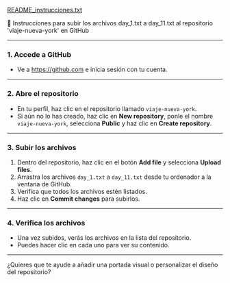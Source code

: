 [README_instrucciones.txt](https://github.com/user-attachments/files/21792492/README_instrucciones.txt)

📘 Instrucciones para subir los archivos day_1.txt a day_11.txt al repositorio 'viaje-nueva-york' en GitHub

---

### 1. Accede a GitHub
- Ve a https://github.com e inicia sesión con tu cuenta.

---

### 2. Abre el repositorio
- En tu perfil, haz clic en el repositorio llamado `viaje-nueva-york`.
- Si aún no lo has creado, haz clic en **New repository**, ponle el nombre `viaje-nueva-york`, selecciona **Public** y haz clic en **Create repository**.

---

### 3. Subir los archivos
1. Dentro del repositorio, haz clic en el botón **Add file** y selecciona **Upload files**.
2. Arrastra los archivos `day_1.txt` a `day_11.txt` desde tu ordenador a la ventana de GitHub.
3. Verifica que todos los archivos estén listados.
4. Haz clic en **Commit changes** para subirlos.

---

### 4. Verifica los archivos
- Una vez subidos, verás los archivos en la lista del repositorio.
- Puedes hacer clic en cada uno para ver su contenido.

---

¿Quieres que te ayude a añadir una portada visual o personalizar el diseño del repositorio?
